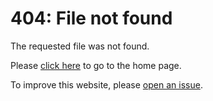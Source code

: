 # 404: File not found

The requested file was not found.

Please [click here](/) to go to the home page.

To improve this website, please [open an issue](https://github.com/ai4energy/ai4energy.org/issues).
